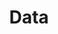 ---
layout: list
title: Data 
slug: data
menu: true
submenu: true
order: 1
description: >
  데이터 분석과 관련된 포스팅 공간입니다.
---